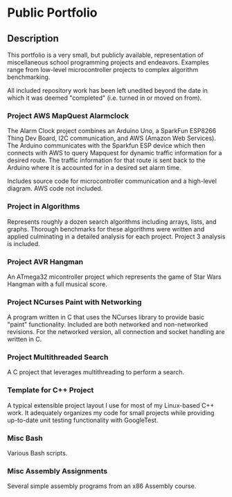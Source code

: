 # Public Portfolio

## Description
This portfolio is a very small, but publicly available, representation of miscellaneous school programming projects and endeavors.  Examples range from low-level microcontroller projects to complex algorithm benchmarking.

All included repository work has been left unedited beyond the date in which it was deemed "completed" (i.e. turned in or moved on from).

### Project AWS MapQuest Alarmclock
The Alarm Clock project combines an Arduino Uno, a SparkFun ESP8266 Thing Dev Board, I2C communication, and AWS (Amazon Web Services).  The Arduino communicates with the Sparkfun ESP device which then connects with AWS to query Mapquest for dynamic traffic information for a desired route.  The traffic information for that route is sent back to the Arduino where it is accounted for in a desired set alarm time.

Includes source code for microcontroller communication and a high-level diagram.  AWS code not included.

### Project in Algorithms
Represents roughly a dozen search algorithms including arrays, lists, and graphs.  Thorough benchmarks for these algorithms were written and applied culminating in a detailed analysis for each project.  Project 3 analysis is included.

### Project AVR Hangman
An ATmega32 micontroller project which represents the game of Star Wars Hangman with a full musical score.

### Project NCurses Paint with Networking
A program written in C that uses the NCurses library to provide basic "paint" functionality.  Included are both networked and non-networked revisions.  For the networked version, all connection and socket handling are written in C.

### Project Multithreaded Search
A C project that leverages multithreading to perform a search.

### Template for C++ Project
A typical extensible project layout I use for most of my Linux-based C++ work.  It adequately organizes my code for small projects while providing up-to-date unit testing functionality with GoogleTest.

### Misc Bash
Various Bash scripts.

### Misc Assembly Assignments
Several simple assembly programs from an x86 Assembly course.
